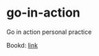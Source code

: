 # go-in-action
Go in action personal practice

Bookd: [link](https://www.amazon.com/Go-Action-William-Kennedy/dp/1617291781)
